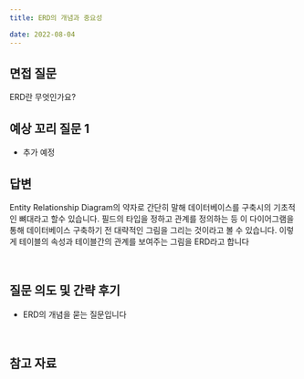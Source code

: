 ```yaml
---
title: ERD의 개념과 중요성

date: 2022-08-04
---
```


## 면접 질문

ERD란 무엇인가요?
<br />

## 예상 꼬리 질문 1

-   추가 예정

## 답변

Entity Relationship Diagram의 약자로 간단히 말해 데이터베이스를 구축시의 기초적인 뼈대라고 할수 있습니다.
필드의 타입을 정하고 관계를 정의하는 등 이 다이어그램을 통해 데이터베이스 구축하기 전 대략적인 그림을 그리는 것이라고 볼 수 있습니다.
이렇게 테이블의 속성과 테이블간의 관계를 보여주는 그림을 ERD라고 합니다

 <br />

## 질문 의도 및 간략 후기

-   ERD의 개념을 묻는 질문입니다

<br />

## 참고 자료
